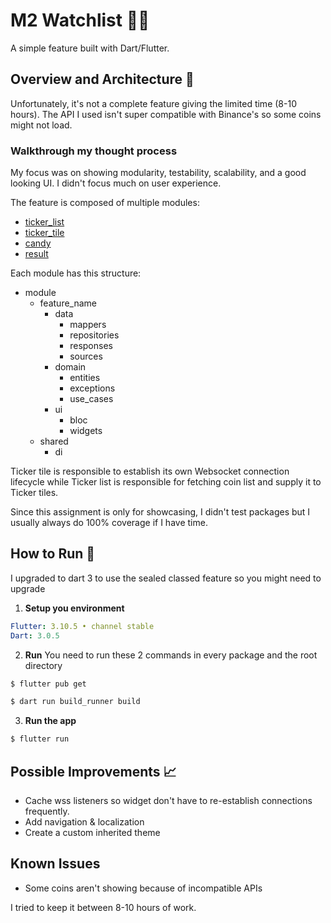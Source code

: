# M2 Watchlist 🚀🤑
A simple feature built with Dart/Flutter.

## Overview and Architecture 👀
Unfortunately, it's not a complete feature giving the limited time (8-10 hours).
The API I used isn't super compatible with Binance's so some coins might not load.

### Walkthrough my thought process
My focus was on showing modularity, testability, scalability, and a good looking UI. I didn't focus much on user experience.

The feature is composed of multiple modules:

- [ticker_list](packages/features/ticker_list)
- [ticker_tile](packages/features/ticker_tile)
- [candy](packages/libraries/candy)
- [result](packages/libraries/result)

Each module has this structure:

- module
    - feature_name
        - data
            - mappers
            - repositories
            - responses
            - sources
        - domain
            - entities
            - exceptions
            - use_cases
        - ui
            - bloc
            - widgets
    - shared
        - di

Ticker tile is responsible to establish its own Websocket connection lifecycle while Ticker list is responsible for fetching coin list and supply it to Ticker tiles.

Since this assignment is only for showcasing, I didn't test packages but I usually always do 100% coverage if I have time.

## How to Run 🔧
I upgraded to dart 3 to use the sealed classed feature so you might need to upgrade

1. **Setup you environment**
```yaml
Flutter: 3.10.5 • channel stable
Dart: 3.0.5
```
2. **Run**
   You need to run these 2 commands in every package and the root directory
```bash
$ flutter pub get
```
```bash
$ dart run build_runner build
```

3. **Run the app**
```bash
$ flutter run
```

## Possible Improvements 📈
- Cache wss listeners so widget don't have to re-establish connections frequently.
- Add navigation & localization
- Create a custom inherited theme

## Known Issues
- Some coins aren't showing because of incompatible APIs

I tried to keep it between 8-10 hours of work.